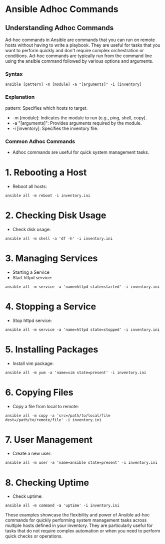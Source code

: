 # Ansible Adhoc Commands

## Understanding Adhoc Commands

Ad-hoc commands in Ansible are commands that you can run on remote hosts without having to write a playbook. 
They are useful for tasks that you want to perform quickly and don't require complex orchestration or 
conditions. Ad-hoc commands are typically run from the command line using the ansible command followed by 
various options and arguments.

### Syntax

```
ansible [pattern] -m [module] -a "[arguments]" -i [inventory]
```

### Explanation
pattern: Specifies which hosts to target.
- -m [module]: Indicates the module to run (e.g., ping, shell, copy).
- -a "[arguments]": Provides arguments required by the module.
- -i [inventory]: Specifies the inventory file.

### Common Adhoc Commands

- Adhoc commands are useful for quick system management tasks.

# 1. Rebooting a Host
- Reboot all hosts:

```
ansible all -m reboot -i inventory.ini
```

# 2. Checking Disk Usage
- Check disk usage:

```
ansible all -m shell -a 'df -h' -i inventory.ini
```

# 3. Managing Services

- Starting a Service
- Start httpd service:

```
ansible all -m service -a 'name=httpd state=started' -i inventory.ini
```

# 4. Stopping a Service
- Stop httpd service:

```
ansible all -m service -a 'name=httpd state=stopped' -i inventory.ini
```

# 5. Installing Packages
- Install vim package:

```
ansible all -m yum -a 'name=vim state=present' -i inventory.ini
```

# 6. Copying Files
- Copy a file from local to remote:

```
ansible all -m copy -a 'src=/path/to/local/file dest=/path/to/remote/file' -i inventory.ini
```

# 7. User Management
- Create a new user:

```
ansible all -m user -a 'name=ansible state=present' -i inventory.ini
```

# 8. Checking Uptime
- Check uptime:

```
ansible all -m command -a 'uptime' -i inventory.ini
```

These examples showcase the flexibility and power of Ansible ad-hoc commands for quickly performing system
management tasks across multiple hosts defined in your inventory. They are particularly useful for tasks 
that do not require complex automation or when you need to perform quick checks or operations.
